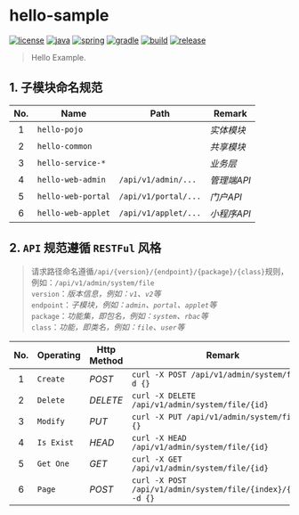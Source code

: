 # hello-sample

[![license](https://img.shields.io/badge/license-MIT-green.svg?style=flat&logo=github)](https://www.mit-license.org)
[![java](https://img.shields.io/badge/java-1.8-brightgreen.svg?style=flat&logo=java)](https://www.oracle.com/java/technologies/javase-downloads.html)
[![spring](https://img.shields.io/badge/springboot-2.3.2-brightgreen.svg?style=flat&logo=spring)](https://docs.spring.io/spring-boot/docs/2.3.x-SNAPSHOT/reference/htmlsingle)
[![gradle](https://img.shields.io/badge/gradle-6.7-brightgreen.svg?style=flat&logo=gradle)](https://docs.gradle.org/6.7/userguide/installation.html)
[![build](https://github.com/aaric/hello-sample/workflows/build/badge.svg)](https://github.com/aaric/hello-sample/actions)
[![release](https://img.shields.io/badge/release-0.5.0-blue.svg)](https://github.com/aaric/hello-sample/releases)

> Hello Example.

## 1. 子模块命名规范

|No.|Name|Path|Remark|
|:-:|----|----|------|
|1|`hello-pojo`||*实体模块*|
|2|`hello-common`||*共享模块*|
|3|`hello-service-*`||*业务层*|
|4|`hello-web-admin`|`/api/v1/admin/...`|*管理端API*|
|5|`hello-web-portal`|`/api/v1/portal/...`|*门户API*|
|6|`hello-web-applet`|`/api/v1/applet/...`|*小程序API*|

## 2. `API` 规范遵循 `RESTFul` 风格

> 请求路径命名遵循`/api/{version}/{endpoint}/{package}/{class}`规则，例如：`/api/v1/admin/system/file`  
> `version`：*版本信息，例如：`v1`、`v2`等*  
> `endpoint`：*子模块，例如：`admin`、`portal`、`applet`等*  
> `package`：*功能集，即包名，例如：`system`、`rbac`等*  
> `class`：*功能，即类名，例如：`file`、`user`等*

|No.|Operating|Http Method|Remark|
|:-:|---------|-----------|------|
|1|`Create`|*POST*|`curl -X POST /api/v1/admin/system/file -d {}`|
|2|`Delete`|*DELETE*|`curl -X DELETE /api/v1/admin/system/file/{id}`|
|3|`Modify`|*PUT*|`curl -X PUT /api/v1/admin/system/file -d {}`|
|4|`Is Exist`|*HEAD*|`curl -X HEAD /api/v1/admin/system/file/{id}`|
|5|`Get One`|*GET*|`curl -X GET /api/v1/admin/system/file/{id}`|
|6|`Page`|*POST*|`curl -X POST /api/v1/admin/system/file/{index}/{size} -d {}`|
